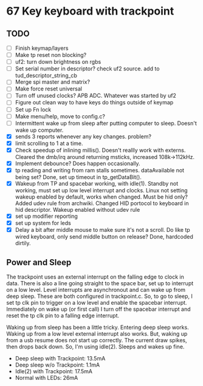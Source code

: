 # 67 Key keyboard with trackpoint

## TODO

- [ ] Finish keymap/layers
- [ ] Make tp reset non blocking?
- [ ] uf2: turn down brightness on rgbs
- [ ] Set serial number in descriptor? check uf2 source. add to
  tud\_descriptor\_string\_cb
- [ ] Merge spi master and matrix?
- [ ] Make force reset universal
- [ ] Turn off unused clocks? APB ADC. Whatever was started by uf2
- [ ] Figure out clean way to have keys do things outside of keymap
- [ ] Set up Fn lock
- [ ] Make menu/help, move to config.c?
- [ ] Intermittent wake up from sleep after putting computer to sleep. Doesn't
  wake up computer.
- [x] sends 3 reports whenever any key changes. problem?
- [x] limit scrolling to 1 at a time.
- [x] Check speedup of inlining millis(). Doesn't reallly work with externs.
  Cleared the dmb/irq around returning msticks, increased 108k->112kHz.
- [x] Implement debounce? Does happen occasionally.
- [x] tp reading and writing from ram stalls sometimes. dataAvailable not being
set? Done, set up timeout in tp\_getDataBit().
- [x] Wakeup from TP and spacebar working, with idle(1). Standby not working, must
set up low level interrupt and clocks. Linux not setting wakeup enabled by
default, works when changed. Must be hid only? Added udev rule from archwiki.
Changed HID portocol to keyboard in hid descriptor. Wakeup enabled without udev
rule
- [x] set up modifier reporting
- [x] set up system for leds
- [x] Delay a bit after middle mouse to make sure it's not a scroll. Do like tp
wired keyboard, only send middle button on release? Done, hardcoded dirtily.

## Power and Sleep

The trackpoint uses an external interrupt on the falling edge to clock in data.
There is also a line going straight to the space bar, set up to interrupt on a
low level. Level interrupts are asynchronout and can wake up from deep sleep.
These are both configured in trackpoint.c. So, to go to sleep, I set tp clk pin
to trigger on a low level and enable the spacebar interrupt. Immediately on wake
up (or first call) I turn off the spacebar interrupt and reset the tp clk pin to
a falling edge interrupt.

Waking up from sleep has been a little tricky. Entering deep sleep works. Waking
up from a low level external interrupt also works. But, waking up from a usb
resume does not start up correctly. The current draw spikes, then drops back
down. So, I'm using idle(2). Sleeps and wakes up fine.

- Deep sleep with Trackpoint:	13.5mA
- Deep sleep w/o Trackpoint:	1.1mA
- Idle(2) with Trackpoint:		17.5mA
- Normal with LEDs:				26mA
